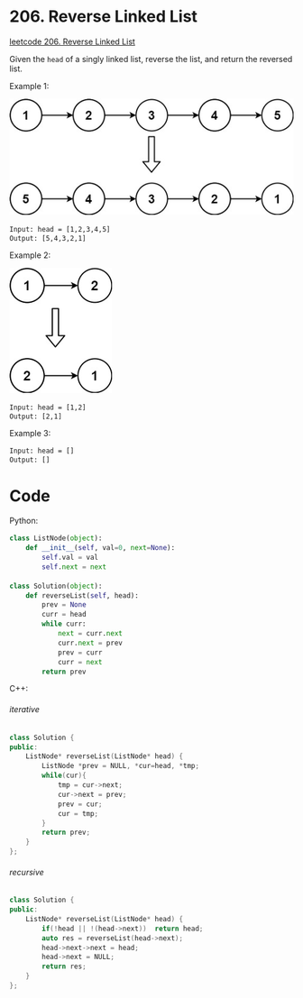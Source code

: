# 206. Reverse Linked List
[leetcode 206. Reverse Linked List](https://leetcode.com/problems/reverse-linked-list/)

Given the `head` of a singly linked list, reverse the list, and return the reversed list.

Example 1:

![image](./image/206-1.png)
```
Input: head = [1,2,3,4,5]
Output: [5,4,3,2,1]
```

Example 2:

![image](./image/206-2.png)
```
Input: head = [1,2]
Output: [2,1]
```

Example 3:
```
Input: head = []
Output: []
```

# Code

Python:
```python
class ListNode(object):
    def __init__(self, val=0, next=None):
        self.val = val
        self.next = next
        
class Solution(object):
    def reverseList(self, head):
        prev = None
        curr = head
        while curr:
            next = curr.next
            curr.next = prev
            prev = curr
            curr = next
        return prev
```

C++:
###### iterative
```C++
class Solution {
public:
    ListNode* reverseList(ListNode* head) {
        ListNode *prev = NULL, *cur=head, *tmp;
        while(cur){
            tmp = cur->next;
            cur->next = prev;
            prev = cur;
            cur = tmp;
        }
        return prev;
    }
};
```

###### recursive
```C++
class Solution {
public:
    ListNode* reverseList(ListNode* head) {
        if(!head || !(head->next))  return head;
        auto res = reverseList(head->next);
        head->next->next = head;
        head->next = NULL;
        return res;
    }
};
```





